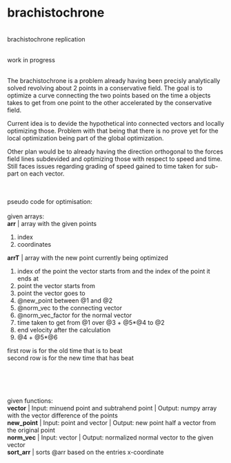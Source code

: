 # brachistochrone
<br>
brachistochrone replication<br><br>

work in progress<br><br>

The brachistochrone is a problem already having been precisly analytically solved revolving about 2 points in a conservative field. The goal is to optimize a curve connecting the two points based on the time a objects takes to get from one point to the other accelerated by the conservative field.<br>

Current idea is to devide the hypothetical into connected vectors and locally optimizing those. Problem with that being that there is no prove yet for the local optimization being part of the global optimization. <br>

Other plan would be to already having the direction orthogonal to the forces field lines subdevided and optimizing those with respect to speed and time. Still faces issues regarding grading of speed gained to time taken for sub-part on each vector.<br>

<br><br>
pseudo code for optimisation:<br>
<br>
given arrays: <br>
**arr**  | array with the given points <br>
1. index <br>
2. coordinates <br>


**arrT** | array with the new point currently being optimized <br>

1. index of the point the vector starts from and the index of the point it ends at
2. point the vector starts from<br>
3. point the vector goes to<br>
4. @new_point between @1 and @2<br>
5. @norm_vec to the connecting vector<br>
6. @norm_vec_factor for the normal vector<br>
7. time taken to get from @1 over @3 + @5*@4 to @2<br>
8. end velocity after the calculation
9. @4 + @5*@6

first row is for the old time that is to beat<br>
second row is for the new time that has beat<br>

<br><br><br><br>
given functions:\
**vector**    | Input: minuend point and subtrahend point | Output: numpy array with the vector difference of the points<br>
**new_point** | Input: point and vector | Output: new point half a vector from the original point<br>
**norm_vec**  | Input: vector | Output: normalized normal vector to the given vector<br>
**sort_arr**  | sorts @arr based on the entries x-coordinate<br>